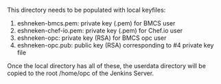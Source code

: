 This directory needs to be populated with local keyfiles:

1) eshneken-bmcs.pem:  private key (.pem) for BMCS user
2) eshneken-chef-io.pem:  private key (.pem) for Chef.io user
3) eshneken-opc:  private key (RSA) for BMCS opc user
4) eshneken-opc.pub:  public key (RSA) corresponding to #4 private key file

Once the local directory has all of these, the userdata directory will be copied to the root /home/opc of the Jenkins Server.
